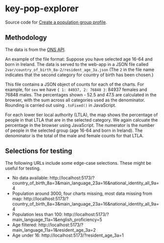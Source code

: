 # key-pop-explorer

Source code for [Create a population group profile](https://www.ons.gov.uk/visualisations/populationprofiles/).

## Methodology

The data is from the [ONS API](https://developer.ons.gov.uk/).

An example of the file format: Suppose you have selected age 16-64 and born in Ireland. The data is served to the web-app in a JSON file called `2var/country_of_birth_8a-2/resident_age_3a.json` (The `2` in the file name indicates that the second category for country of birth has been chosen.)

This file contains a JSON object of counts for each of the charts. For example, for `sex` we have `{ 1: 84937, 2: 76848 }`: 84937 females and 76848 males. The percentages shown - 52.5 and 47.5 are calculated in the browser, with the sum across all categories used as the denominator. Rounding is carried out using `.toFixed()` in JavaScript.

For each lower tier local authority (LTLA), the map shows the percentage of people in that LTLA that are in the selected category. We again calcuate the percentage in the browser using JavaScript. The numerator is the number of people in the selected group (age 16-64 and born in Ireland). The denominator is the total of the male and female counts for that LTLA.

## Selections for testing

The following URLs include some edge-case selections. These might be useful for testing.

- No data available: http://localhost:5173/?country_of_birth_8a=3&main_language_23a=16&national_identity_all_9a=4
- Population around 3000, four charts missing, most data missing from map: http://localhost:5173/?country_of_birth_8a=3&main_language_23a=16&national_identity_all_9a=4
- Population less than 100: http://localhost:5173/?main_language_11a=1&english_proficiency=5
- Age filtered: http://localhost:5173/?main_language_11a=1&resident_age_3a=2
- Age under 16: http://localhost:5173/?resident_age_3a=1

